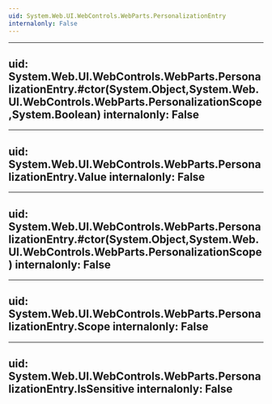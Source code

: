 ```yaml
---
uid: System.Web.UI.WebControls.WebParts.PersonalizationEntry
internalonly: False
---
```


---
uid: System.Web.UI.WebControls.WebParts.PersonalizationEntry.#ctor(System.Object,System.Web.UI.WebControls.WebParts.PersonalizationScope,System.Boolean)
internalonly: False
---

---
uid: System.Web.UI.WebControls.WebParts.PersonalizationEntry.Value
internalonly: False
---

---
uid: System.Web.UI.WebControls.WebParts.PersonalizationEntry.#ctor(System.Object,System.Web.UI.WebControls.WebParts.PersonalizationScope)
internalonly: False
---

---
uid: System.Web.UI.WebControls.WebParts.PersonalizationEntry.Scope
internalonly: False
---

---
uid: System.Web.UI.WebControls.WebParts.PersonalizationEntry.IsSensitive
internalonly: False
---
